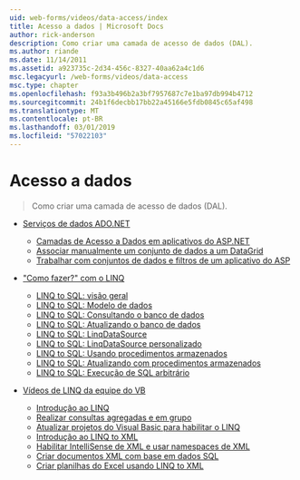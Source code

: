 ```yaml
---
uid: web-forms/videos/data-access/index
title: Acesso a dados | Microsoft Docs
author: rick-anderson
description: Como criar uma camada de acesso de dados (DAL).
ms.author: riande
ms.date: 11/14/2011
ms.assetid: a923735c-2d34-456c-8327-40aa62a4c1d6
msc.legacyurl: /web-forms/videos/data-access
msc.type: chapter
ms.openlocfilehash: f93a3b496b2a3bf7957687c7e1ba97db994b4712
ms.sourcegitcommit: 24b1f6decbb17bb22a45166e5fdb0845c65af498
ms.translationtype: MT
ms.contentlocale: pt-BR
ms.lasthandoff: 03/01/2019
ms.locfileid: "57022103"
---
```

<a name="data-access"></a>Acesso a dados
====================
> Como criar uma camada de acesso de dados (DAL).


- [Serviços de dados ADO.NET](adonet-data-services/index.md)

    - [Camadas de Acesso a Dados em aplicativos do ASP.NET](adonet-data-services/data-access-layers-in-aspnet-applications.md)
    - [Associar manualmente um conjunto de dados a um DataGrid](adonet-data-services/how-to-manually-bind-a-dataset-to-a-datagrid.md)
    - [Trabalhar com conjuntos de dados e filtros de um aplicativo do ASP](adonet-data-services/how-to-work-with-datasets-and-filters-from-an-asp-application.md)
- ["Como fazer?" com o LINQ](how-do-i-with-linq/index.md)

    - [LINQ to SQL: visão geral](how-do-i-with-linq/how-do-i-linq-to-sql-overview.md)
    - [LINQ to SQL: Modelo de dados](how-do-i-with-linq/how-do-i-linq-to-sql-data-model.md)
    - [LINQ to SQL: Consultando o banco de dados](how-do-i-with-linq/how-do-i-linq-to-sql-querying-the-database.md)
    - [LINQ to SQL: Atualizando o banco de dados](how-do-i-with-linq/how-do-i-linq-to-sql-updating-the-database.md)
    - [LINQ to SQL: LinqDataSource](how-do-i-with-linq/how-do-i-linq-to-sql-linqdatasource.md)
    - [LINQ to SQL: LinqDataSource personalizado](how-do-i-with-linq/how-do-i-linq-to-sql-custom-linqdatasource.md)
    - [LINQ to SQL: Usando procedimentos armazenados](how-do-i-with-linq/how-do-i-linq-to-sql-using-stored-procedures.md)
    - [LINQ to SQL: Atualizando com procedimentos armazenados](how-do-i-with-linq/how-do-i-linq-to-sql-updating-with-stored-procedures.md)
    - [LINQ to SQL: Execução de SQL arbitrário](how-do-i-with-linq/how-do-i-linq-to-sql-executing-arbitrary-sql.md)
- [Vídeos de LINQ da equipe do VB](linq-videos-from-the-vb-team/index.md)

    - [Introdução ao LINQ](linq-videos-from-the-vb-team/how-do-i-get-started-with-linq.md)
    - [Realizar consultas agregadas e em grupo](linq-videos-from-the-vb-team/how-do-i-perform-group-and-aggregate-queries.md)
    - [Atualizar projetos do Visual Basic para habilitar o LINQ](linq-videos-from-the-vb-team/how-do-i-upgrade-visual-basic-projects-to-enable-linq.md)
    - [Introdução ao LINQ to XML](linq-videos-from-the-vb-team/how-do-i-get-started-with-linq-to-xml.md)
    - [Habilitar IntelliSense de XML e usar namespaces de XML](linq-videos-from-the-vb-team/how-do-i-enable-xml-intellisense-and-use-xml-namespaces.md)
    - [Criar documentos XML com base em dados SQL](linq-videos-from-the-vb-team/how-do-i-create-xml-documents-from-sql-data.md)
    - [Criar planilhas do Excel usando LINQ to XML](linq-videos-from-the-vb-team/how-do-i-create-excel-spreadsheets-using-linq-to-xml.md)
